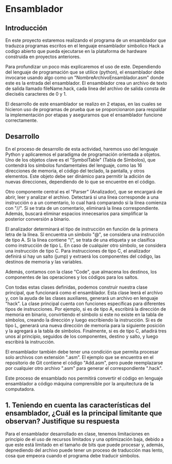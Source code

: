 # Ensamblador
## Introducción
En este proyecto estaremos realizando el programa de un ensamblador que traduzca programas escritos en el lenguaje ensamblador simbolico Hack a codigo abierto que pueda ejecutarse en la plataforma de hardware construida en proyectos anteriores.

Para profundizar un poco más explicaremos el uso de este. Dependiendo del lenguaje de programación que se utilice (python), el ensamblador debe invocarse usando algo como un "NombreArchivoEnsamblador.asm" donde este es la entrada del ensamblador. El ensamblador crea un archivo de texto de salida llamado fileName.hack, cada linea del archivo de salida consta de dieciséis caracteres de 0 y 1.

El desarrollo de este ensamblador se realizo en 2 etapas, en las cuales se hicieron uso de programas de prueba que se proporcionaron para respaldar la implementación por etapas y asegurarnos que el ensamblador funcione correctamente.

## Desarrollo 
En el proceso de desarrollo de esta actividad, haremos uso del lenguaje Python y aplicaremos el paradigma de programación orientada a objetos. Uno de los objetos clave es el "SymbolTable" (Tabla de Símbolos), que contendrá los símbolos fundamentales del lenguaje, como las 16 direcciones de memoria, el código del teclado, la pantalla, y otros elementos. Este objeto debe ser dinámico para permitir la adición de nuevas direcciones, dependiendo de lo que se encuentre en el código.

Otro componente central es el "Parser" (Analizador), que se encargará de abrir, leer y analizar el archivo. Detectará si una línea corresponde a una instrucción o a un comentario, lo cual hará comparando si la línea comienza con "//". Si se trata de un comentario, eliminará la línea correspondiente. Además, buscará eliminar espacios innecesarios para simplificar la posterior conversión a binario.

El analizador determinará el tipo de instrucción en función de la primera letra de la línea. Si encuentra un símbolo "@", se considera una instrucción de tipo A. Si la línea contiene "(", se trata de una etiqueta y se clasifica como instrucción de tipo L. En caso de cualquier otro símbolo, se considera una instrucción de tipo C. Para instrucciones de tipo C, el analizador definirá si hay un salto (jump) y extraerá los componentes del código, las destinos de memoria y las variables.

Además, contamos con la clase "Code", que almacena los destinos, los componentes de las operaciones y los códigos para los saltos.

Con todas estas clases definidas, podemos construir nuestra clase principal, que funcionará como el ensamblador. Esta clase leerá el archivo y, con la ayuda de las clases auxiliares, generará un archivo en lenguaje "hack". La clase principal cuenta con funciones específicas para diferentes tipos de instrucciones. Por ejemplo, si es de tipo A, escribirá la dirección de memoria en binario, convirtiendo el símbolo si este no existe en la tabla de símbolos, creando la dirección y luego escribiendo la instrucción. Si es de tipo L, generará una nueva dirección de memoria para la siguiente posición y la agregará a la tabla de símbolos. Finalmente, si es de tipo C, añadirá tres unos al principio, seguidos de los componentes, destino y salto, y luego escribirá la instrucción.

El ensamblador también debe tener una condición que permita procesar solo archivos con extensión ".asm". El ejemplo que se encuentra en el repositorio de Git contiene el código "Add.asm", pero puede reemplazarse por cualquier otro archivo ".asm" para generar el correspondiente ".hack".

Este proceso de ensamblado nos permitirá convertir el código en lenguaje ensamblador a código máquina comprensible por la arquitectura de la computadora.

## 1. Teniendo en cuenta las características del ensamblador, ¿Cuál es la principal limitante que observan? Justifique su respuesta
Para el ensamblador desarrollado en clase, tenemos limitaciones en principio de el uso de recursos limitados y una optimización baja, debido a que este está limitado en el tamaño de bits que puede procesar y, además, depnediendo del archivo puede tener un proceso de traducción mas lento, cosa que empeora cuando el programa debe traducir simbolos. 
